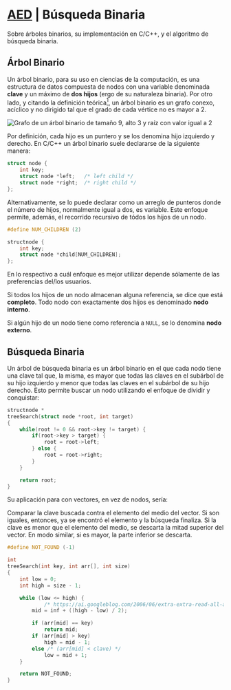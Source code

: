 # [AED](https://github.com/rnsavinelli/aed) | Búsqueda Binaria

Sobre árboles binarios, su implementación en C/C++, y el algoritmo de búsqueda binaria.

## Árbol Binario

Un árbol binario, para su uso en ciencias de la computación, es una estructura de datos compuesta de nodos con una variable denominada **clave** y un máximo de
**dos hijos** (ergo de su naturaleza binaria). Por otro lado, y citando la
definición teórica[<sup>1</sup>](https://es.wikipedia.org/wiki/%C3%81rbol_binario#Definici%C3%B3n_de_teor%C3%ADa_de_grafos), un árbol binario es un grafo conexo, acíclico y no dirigido tal que el grado de cada vértice no es mayor a 2.

![Grafo de un árbol binario de tamaño 9, alto 3 y raíz con valor igual a  2](https://upload.wikimedia.org/wikipedia/commons/thumb/f/f7/Binary_tree.svg/192px-Binary_tree.svg.png)

Por definición, cada hijo es un puntero y se los denomina hijo izquierdo y derecho. En C/C++ un árbol binario suele declararse de la siguiente manera:

```cpp
struct node {
    int key;
    struct node *left;   /* left child */
    struct node *right;  /* right child */
};
```

Alternativamente, se lo puede declarar como un arreglo de punteros donde el
número de hijos, normalmente igual a dos, es variable. Este enfoque permite, además, el recorrido recursivo de tódos los hijos de un nodo.

```cpp
#define NUM_CHILDREN (2)

structnode {
    int key;
    struct node *child[NUM_CHILDREN];
};
```

En lo respectivo a cuál enfoque es mejor utilizar depende sólamente de las preferencias del/los usuarios.

Si todos los hijos de un nodo almacenan alguna referencia, se dice que está
**completo**. Todo nodo con exactamente dos hijos es denominado **nodo interno**.

Si algún hijo de un nodo tiene como referencia a `NULL`, se lo denomina **nodo externo**.

## Búsqueda Binaria

Un árbol de búsqueda binaria es un árbol binario en el que cada nodo tiene
una clave tal que, la misma, es mayor que todas las claves en el subárbol de su hijo izquierdo y menor que todas las claves en el subárbol de su hijo derecho. Esto permite buscar un nodo utilizando el enfoque de dividir y conquistar:

```cpp
structnode *
treeSearch(struct node *root, int target)
{
    while(root != 0 && root->key != target) {
        if(root->key > target) {
            root = root->left;
        } else {
            root = root->right;
        }
    }

    return root;
}
```

Su aplicación para con vectores, en vez de nodos, sería:

Comparar la clave buscada contra el elemento del medio del vector. Si son iguales, entonces, ya se encontró el elemento y la búsqueda finaliza. Si la clave es menor que el
elemento del medio, se descarta la mitad superior del vector. En modo similar, si es mayor, la parte inferior se descarta.

```cpp
#define NOT_FOUND (-1)

int
treeSearch(int key, int arr[], int size)
{
	int low = 0;
	int high = size - 1;

	while (low <= high) {
        	/* https://ai.googleblog.com/2006/06/extra-extra-read-all-about-it-nearly.html */
		mid = inf + ((high - low) / 2);

		if (arr[mid] == key)
			return mid;
		if (arr[mid] > key)
			high = mid - 1;
		else /* (arr[mid] < clave) */
			low = mid + 1;
	}

	return NOT_FOUND;
}
```
